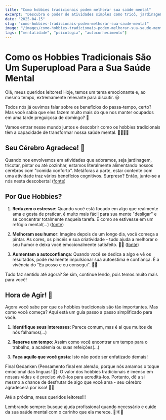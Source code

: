 ```yaml
---
title: "Como hobbies tradicionais podem melhorar sua saúde mental"
excerpt: "Descubra o poder de atividades simples como tricô, jardinagem e escrita no equilíbrio emocional."
date: "2025-04-15"
slug: "como-hobbies-tradicionais-podem-melhorar-sua-saude-mental"
image: "/images/como-hobbies-tradicionais-podem-melhorar-sua-saude-mental.webp"
tags: ["mentalidade", "psicologia", "autoconhecimento"]
---
```


# Como os Hobbies Tradicionais São Um Superupload Para a Sua Saúde Mental 

Olá, meus queridos leitores! Hoje, temos um tema emocionante e, ao mesmo tempo, extremamente relevante para discutir. 😃 

Todos nós já ouvimos falar sobre os benefícios do passa-tempo, certo? Mas você sabia que eles fazem muito mais do que nos manter ocupados em uma tarde preguiçosa de domingo? 🤔

Vamos entrar nesse mundo juntos e descobrir como os hobbies tradicionais têm a capacidade de transformar nossa saúde mental. 💪🏼💆‍♀️

## Seu Cérebro Agradece! 🧠

Quando nos envolvemos em atividades que adoramos, seja jardinagem, tricotar, pintar ou até cozinhar, estamos literalmente alimentando nossos cérebros com "comida conforto". Metáforas à parte, estar contente com uma atividade traz vários benefícios cognitivos. Surpreso? Então, junte-se a nós nesta descoberta! ([fonte](https://www.health.harvard.edu/mind-and-mood/the-thinking-on-brain-games))

## Por Que Hobbies? 

1. **Reduzem o estresse**: Quando você está focado em algo que realmente ama e gosta de praticar, é muito mais fácil para sua mente "desligar" e se concentrar totalmente naquela tarefa. É como se estivesse em um refúgio mental(...) ([fonte](https://www.ncbi.nlm.nih.gov/pmc/articles/PMC5861415/))

2. **Melhoram seu humor**: Imagine depois de um longo dia, você começa a pintar. As cores, os pincéis e sua criatividade - tudo ajuda a melhorar o seu humor e deixa você emocionalmente satisfeito. 🎨😊 ([fonte](https://www.ncbi.nlm.nih.gov/pmc/articles/PMC2804629/))

3. **Aumentam a autoconfiança**: Quando você se dedica a algo e vê os resultados, pode realmente impulsionar sua autoestima e confiança. É a vivência do "Eu posso e eu consegui". 👍🏼

Tudo faz sentido até agora? Se sim, continue lendo, pois temos muito mais para você!

## Hora de Agir! 🏁

Agora você sabe por que os hobbies tradicionais são tão importantes. Mas como você começa? Aqui está um guia passo a passo simplificado para você.

1. **Identifique seus interesses**: Parece comum, mas é aí que muitos de nós falhamos(...)

2. **Reserve um tempo**: Assim como você encontrar um tempo para o trabalho, a academia ou suas refeições(...)

3. **Faça aquilo que você gosta**: Isto não pode ser enfatizado demais!

Final Gedanken (Pensamento final em alemão, porque nós amamos o toque emocional das línguas! 🖤): O valor dos hobbies tradicionais é imenso em nossas vidas e é preciso vivê-los para acreditá-los. Portanto, dê a si mesmo a chance de desfrutar de algo que você ama - seu cérebro agradecerá por isso! 🤗🚀

Até a próxima, meus queridos leitores!!!

Lembrando sempre: busque ajuda profissional quando necessário e cuide da sua saúde mental com o carinho que ela merece. 💙☀️🌈
